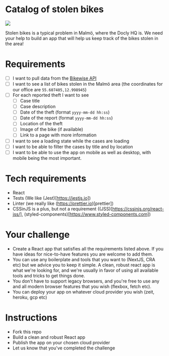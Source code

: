 Catalog of stolen bikes
====

![](https://images.unsplash.com/photo-1556316384-12c35d30afa4?ixlib=rb-1.2.1&ixid=eyJhcHBfaWQiOjEyMDd9&auto=format&fit=crop&w=3450&q=80)

Stolen bikes is a typical problem in Malmö, where the Docly HQ is. We need your help to build an app that will help us keep track of the bikes stolen in the area!

# Requirements

- [ ] I want to pull data from the [Bikewise API](https://www.bikewise.org/documentation/api_v2#!/incidents/GET_version_incidents_format_get_0)
- [ ] I want to see a list of bikes stolen in the Malmö area (the coordinates for our office are `55.607405,12.998945`)
- [ ] For each reported theft I want to see
  - [ ] Case title
  - [ ] Case description
  - [ ] Date of the theft (format `yyyy-mm-dd hh:ss`)
  - [ ] Date of the report (format `yyyy-mm-dd hh:ss`)  
  - [ ] Location of the theft
  - [ ] Image of the bike (if available)
  - [ ] Link to a page with more information
- [ ] I want to see a loading state while the cases are loading
- [ ] I want to be able to filter the cases by title and by location
- [ ] I want to be able to use the app on mobile as well as desktop, with mobile being the most important.

# Tech requirements

- React
- Tests (We like (Jest)[https://jestjs.io])
- Linter (we really like (https://prettier.io)[prettier])
- CSSinJS is a plus, but not a requirement ((JSS)[https://cssinjs.org/react-jss/], (styled-components)[https://www.styled-components.com])


# Your challenge

- Create a React app that satisfies all the requirements listed above. If you have ideas for nice-to-have features you are welcome to add them.
- You can use any boilerplate and tools that you want to (NextJS, CRA etc) but we advice you to keep it simple. A clean, robust react app is what we're looking for, and we're usually in favor of using all available tools and tricks to get things done.
- You don't have to support legacy browsers, and you're free to use any and all modern browser features that you wish (flexbox, fetch etc).
- You can deploy your app on whatever cloud provider you wish (zeit, heroku, gcp etc)

# Instructions

- Fork this repo
- Build a clean and robust React app
- Publish the app on your chosen cloud provider
- Let us know that you've completed the challenge
